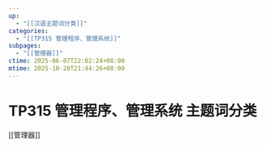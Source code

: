 ```yaml
---
up:
  - "[[汉语主题词分类]]"
categories:
  - "[[TP315 管理程序、管理系统]]"
subpages:
  - "[[管理器]]"
ctime: 2025-06-07T22:02:24+08:00
mtime: 2025-10-28T21:44:26+08:00
---
```


# TP315 管理程序、管理系统 主题词分类

[[管理器]]
